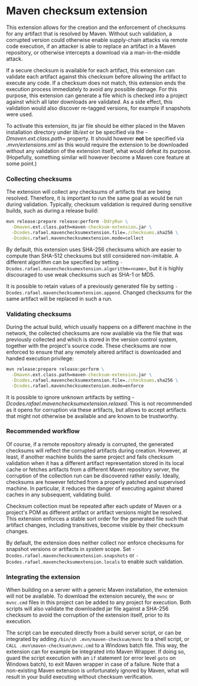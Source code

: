 # Maven checksum extension

This extension allows for the creation and the enforcement of checksums for any artifact that is resolved by Maven. Without such validation, 
a corrupted version could otherwise enable supply-chain attacks via remote code execution, if an attacker is able to replace an artifact in 
a Maven repository, or otherwise intercepts a download via a man-in-the-middle attack. 

If a secure checksum is available for each artifact, this extension can validate each artifact against this checksum before allowing the
artifact to execute any code. If a checksum does not match, this extension ends the execution process immediately to avoid any possible
damage. For this purpose, this extension can generate a file which is checked into a project against which all later downloads are validated.
As a side effect, this validation would also discover re-tagged versions, for example if snapshots were used.

To activate this extension, its jar file should be either placed in the Maven installation directory under *lib/ext* or be specified via the 
*-Dmaven.ext.class.path=<extension>* property. It should however **not** be specified via *.mvn/extensions.xml* as this would require the
extension to be downloaded without any validation of the extension itself, what would defeat its purpose. (Hopefully, something similar will
however become a Maven core feature at some point.)

### Collecting checksums

The extension will collect any checksums of artifacts that are being resolved. Therefore, it is important to run the same goal as would
be run during validation. Typically, checksum validation is required during sensitive builds, such as during a release build:

```cmd
mvn release:prepare release:perform -DdryRun \
  -Dmaven.ext.class.path=maven-checksum-extension.jar \
  -Dcodes.rafael.mavenchecksumextension.file=./checksums.sha256 \
  -Dcodes.rafael.mavenchecksumextension.mode=collect
```

By default, this extension uses SHA-256 checksums which are easier to compute than SHA-512 checksums but still considered non-imitable.
A different algorithm can be specified by setting `-Dcodes.rafael.mavenchecksumextension.algorithm=<name>`, but it is highly discouraged to use 
weak checksums such as SHA-1 or MD5.

It is possible to retain values of a previously generated file by setting `-Dcodes.rafael.mavenchecksumextension.append`. Changed checksums
for the same artifact will be replaced in such a run.

### Validating checksums

During the actual build, which usually happens on a different machine in the network, the collected checksums are now available via the 
file that was previously collected and which is stored in the version control system, together with the project's source code. These
checksums are now enforced to ensure that any remotely altered artifact is downloaded and handed execution privilege:

```cmd
mvn release:prepare release:perform \
  -Dmaven.ext.class.path=maven-checksum-extension.jar \
  -Dcodes.rafael.mavenchecksumextension.file=./checksums.sha256 \
  -Dcodes.rafael.mavenchecksumextension.mode=enforce
```

It is possible to ignore unknown artifacts by setting *-Dcodes.rafael.mavenchecksumextension.relaxed*. This is not recommended as it opens
for corruption via these artifacts, but allows to accept artifacts that might not otherwise be available and are known to be trustworthy.

### Recommended workflow

Of course, if a remote repository already is corrupted, the generated checksums will reflect the corrupted artifacts during creation. 
However, at least, if another machine builds the same project and fails checksum validation when it has a different artifact representation
stored in its local cache or fetches artifacts from a different Maven repository server, the corruption of the collection run can be 
discovered rather easily. Ideally, checksums are however fetched from a properly patched and supervised machine. In particular, it reduces
the danger of executing against shared caches in any subsequent, validating build.

Checksum collection must be repeated after each update of Maven or a project's POM as different artifact or artifact versions might be resolved.
This extension enforces a stable sort order for the generated file such that artifact changes, including transitives, become visible by their
checksum changes.

By default, the extension does neither collect nor enforce checksums for snapshot versions or artifacts in *system* scope. Set 
`-Dcodes.rafael.mavenchecksumextension.snapshots` or `-Dcodes.rafael.mavenchecksumextension.locals` to enable such validation.

### Integrating the extension

When building on a server with a generic Maven installation, the extension will not be available. To download the extension securely, 
the `mvnc` or `mvnc.cmd` files in this project can be added to any project for execution. Both scripts will also 
validate the downloaded jar file against a SHA-256 checksum to avoid the corruption of the extension itself, prior to its execution.

The script can be executed directly from a build server script, or can be integrated by adding `/bin/sh .mvn/maven-checksum/mvnc` to a
shell script, or `CALL .mvn\maven-checksum\mvnc.cmd` to a Windows batch file. This way, the extension can for example be integrated into 
Maven Wrapper. If doing so, guard the script execution with an `if` statement (or error level `goto` on Windows batch), to exit Maven 
wrapper in case of a failure. Note that a non-existing Maven extension is unfortunately ignored by Maven, what will result in your build 
executing without checksum verification.
